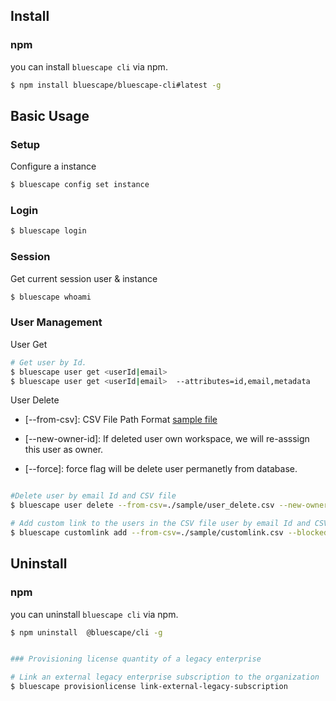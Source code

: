 ## Install

### npm
you can install `bluescape cli` via npm.

```sh
$ npm install bluescape/bluescape-cli#latest -g
```


## Basic Usage

### Setup

Configure a instance

```sh
$ bluescape config set instance
```

### Login

```sh
$ bluescape login
```

### Session
Get current session user & instance 
```sh
$ bluescape whoami
```


### User Management

User Get
```sh
# Get user by Id.
$ bluescape user get <userId|email> 
$ bluescape user get <userId|email>  --attributes=id,email,metadata
```

User Delete
- [--from-csv]: CSV File Path Format  [sample file](https://github.com/Bluescape/bluescape-cli/blob/main/sample/user_delete.csv)

- [--new-owner-id]: If deleted user own workspace, we will re-asssign this user as owner.

- [--force]: force flag will be delete user permanetly from database.


```sh

#Delete user by email Id and CSV file
$ bluescape user delete --from-csv=./sample/user_delete.csv --new-owner-id=zANz6n3RKfNXO01a36EY --force

# Add custom link to the users in the CSV file user by email Id and CSV file
$ bluescape customlink add --from-csv=./sample/customlink.csv --blocked-domains=./sample/blocked-domains.csv
```


## Uninstall

### npm
you can uninstall `bluescape cli` via npm.

```sh
$ npm uninstall  @bluescape/cli -g


### Provisioning license quantity of a legacy enterprise

# Link an external legacy enterprise subscription to the organization
$ bluescape provisionlicense link-external-legacy-subscription
```